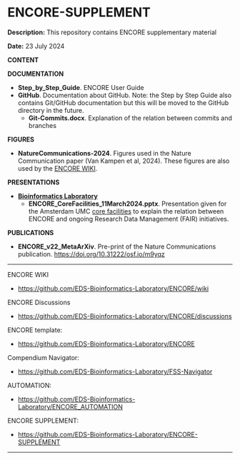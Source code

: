 # ENCORE-SUPPLEMENT

**Description:** This repository contains ENCORE supplementary material

**Date:** 23 July 2024





**CONTENT**



**DOCUMENTATION**

* **Step_by_Step_Guide**. ENCORE User Guide
* **GitHub**. Documentation about GitHub. Note: the Step by Step Guide also contains Git/GitHub documentation but this will be moved to the GitHub directory in the future.
  * **Git-Commits.docx**. Explanation of the relation between commits and branches






**FIGURES**

* **NatureCommunications-2024**. Figures used in the Nature Communication paper (Van Kampen et al, 2024). These figures are also used by the [ENCORE WIKI](https://github.com/EDS-Bioinformatics-Laboratory/ENCORE/wiki).





**PRESENTATIONS**

* [**Bioinformatics Laboratory**](https://bioinformaticslaboratory.eu/)
  * **ENCORE_CoreFacilities_11March2024.pptx**. Presentation given for the Amsterdam UMC [core facilities](https://www.amsterdamumc.org/en/research/core-facility.htm) to explain the relation between ENCORE and ongoing Research Data Management (FAIR) initiatives.





**PUBLICATIONS**

* **ENCORE_v22_MetaArXiv**. Pre-print of the Nature Communications publication. https://doi.org/10.31222/osf.io/m9yqz





***

ENCORE WIKI

* https://github.com/EDS-Bioinformatics-Laboratory/ENCORE/wiki

ENCORE Discussions

* https://github.com/EDS-Bioinformatics-Laboratory/ENCORE/discussions

ENCORE template:

* https://github.com/EDS-Bioinformatics-Laboratory/ENCORE

Compendium Navigator: 

* https://github.com/EDS-Bioinformatics-Laboratory/FSS-Navigator

AUTOMATION:
* https://github.com/EDS-Bioinformatics-Laboratory/ENCORE_AUTOMATION

ENCORE SUPPLEMENT: 
* https://github.com/EDS-Bioinformatics-Laboratory/ENCORE-SUPPLEMENT

***

